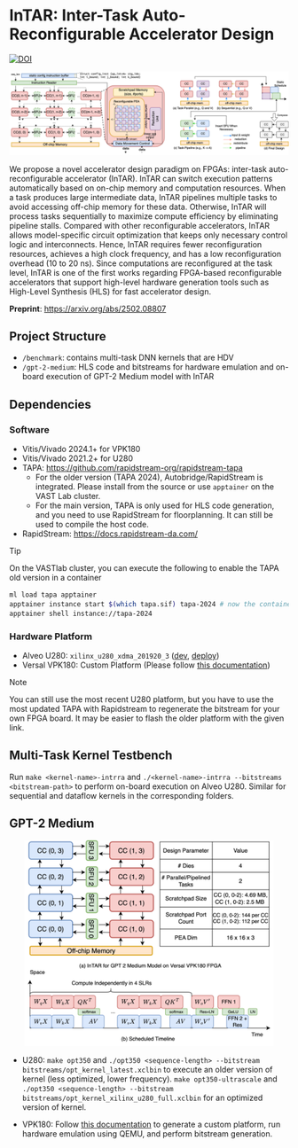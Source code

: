 # InTAR: Inter-Task Auto-Reconfigurable Accelerator Design

[![DOI](https://zenodo.org/badge/DOI/10.5281/zenodo.15016321.svg)](https://doi.org/10.5281/zenodo.15016321)

![intar-template](/figures/intrra-arch-template.png)

We propose a novel accelerator design paradigm on FPGAs: inter-task auto-reconfigurable accelerator (InTAR). InTAR can switch execution patterns automatically based on on-chip memory and computation resources. When a task produces large intermediate data, InTAR pipelines multiple tasks to avoid accessing off-chip memory for these data. Otherwise, InTAR will process tasks sequentially to maximize compute efficiency by eliminating pipeline stalls. Compared with other reconfigurable accelerators, InTAR allows model-specific circuit optimization that keeps only necessary control logic and interconnects. Hence, InTAR requires fewer reconfiguration resources, achieves a high clock frequency, and has a low reconfiguration overhead (10 to 20 ns). Since computations are reconfigured at the task level, InTAR is one of the first works regarding FPGA-based reconfigurable accelerators that support high-level hardware generation tools such as High-Level Synthesis (HLS) for fast accelerator design.

**Preprint**: https://arxiv.org/abs/2502.08807

## Project Structure

- `/benchmark`: contains multi-task DNN kernels that are HDV
- `/gpt-2-medium`: HLS code and bitstreams for hardware emulation and on-board execution of GPT-2 Medium model with InTAR

## Dependencies

### Software

- Vitis/Vivado 2024.1+ for VPK180
- Vitis/Vivado 2021.2+ for U280
- TAPA: https://github.com/rapidstream-org/rapidstream-tapa
    - For the older version (TAPA 2024), Autobridge/RapidStream is integrated. Please install from the source or use `apptainer` on the VAST Lab cluster.
    - For the main version, TAPA is only used for HLS code generation, and you need to use RapidStream for floorplanning. It can still be used to compile the host code.
- RapidStream: https://docs.rapidstream-da.com/

> [!TIP]
> On the VASTlab cluster, you can execute the following to enable the TAPA old version in a container
> ```sh
> ml load tapa apptainer
> apptainer instance start $(which tapa.sif) tapa-2024 # now the container has the name tapa-2024
> apptainer shell instance://tapa-2024
> ```

### Hardware Platform

- Alveo U280: `xilinx_u280_xdma_201920_3` ([dev](https://drive.google.com/file/d/1GvZ1_x8_W5q_h4U76dH9iQXDN9xPeLvv/view?usp=drive_link), [deploy](https://drive.google.com/file/d/1wQywrYvW9r0oBccn-PqoS4KPZJfEW3_J/view?usp=drive_link))
- Versal VPK180: Custom Platform (Please follow [this documentation](/gpt-2-medium/README.md))

> [!NOTE]
> You can still use the most recent U280 platform, but you have to use the most updated TAPA with Rapidstream to regenerate the bitstream for your own FPGA board. It may be easier to flash the older platform with the given link.

## Multi-Task Kernel Testbench

Run `make <kernel-name>-intrra` and `./<kernel-name>-intrra --bitstreams <bitstream-path>` to perform on-board execution on Alveo U280. Similar for sequential and dataflow kernels in the corresponding folders.

## GPT-2 Medium

<p align="center">
    <img src="figures/intra_fpga_design_v2.png" alt="intar-gpt2" width="450">
</p>

- U280: `make opt350` and `./opt350 <sequence-length> --bitstream bitstreams/opt_kernel_latest.xclbin` to execute an older version of kernel (less optimized, lower frequency). `make opt350-ultrascale` and `./opt350 <sequence-length> --bitstream bitstreams/opt_kernel_xilinx_u280_full.xclbin` for an optimized version of kernel.

- VPK180: Follow [this documentation](/gpt-2-medium/README.md) to generate a custom platform, run hardware emulation using QEMU, and perform bitstream generation.
